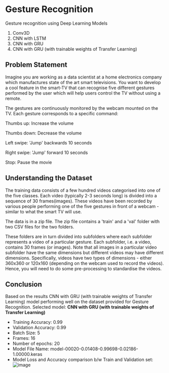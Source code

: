 # Gesture Recognition
Gesture recognition using Deep Learning Models
1. Conv3D
2. CNN with LSTM
3. CNN with GRU
4. CNN with GRU (with trainable weights of Transfer Learning)


## Problem Statement
Imagine you are working as a data scientist at a home electronics company which manufactures state of the art smart televisions. You want to develop a cool feature in the smart-TV that can recognise five different gestures performed by the user which will help users control the TV without using a remote.

The gestures are continuously monitored by the webcam mounted on the TV. Each gesture corresponds to a specific command:

Thumbs up:  Increase the volume

Thumbs down: Decrease the volume

Left swipe: 'Jump' backwards 10 seconds

Right swipe: 'Jump' forward 10 seconds  

Stop: Pause the movie

## Understanding the Dataset
The training data consists of a few hundred videos categorised into one of the five classes. Each video (typically 2-3 seconds long) is divided into a sequence of 30 frames(images). These videos have been recorded by various people performing one of the five gestures in front of a webcam - similar to what the smart TV will use.

The data is in a zip file. The zip file contains a 'train' and a 'val' folder with two CSV files for the two folders. 

These folders are in turn divided into subfolders where each subfolder represents a video of a particular gesture. Each subfolder, i.e. a video, contains 30 frames (or images). Note that all images in a particular video subfolder have the same dimensions but different videos may have different dimensions. Specifically, videos have two types of dimensions - either 360x360 or 120x160 (depending on the webcam used to record the videos). Hence, you will need to do some pre-processing to standardise the videos. 

## Conclusion
Based on the results CNN with GRU (with trainable weights of Transfer Learning) model
performing well on the dataset provided for Gesture Recognition.
Selected model: **CNN with GRU (with trainable weights of Transfer Learning)**
- Training Accuracy: 0.99
- Validation Accuracy: 0.99
- Batch Size: 5
- Frames: 16
- Number of epochs: 20
- Model File Name: model-00020-0.01408-0.99698-0.02186-1.00000.keras
- Model Loss and Accuracy comparison b/w Train and Validation set:
  ![image](https://github.com/dynamicanupam/Hand-Gesture-Recognition/assets/61014822/8c92e863-bd17-4635-82d0-6c18eaa6a3e6)
